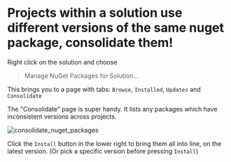 ﻿# Projects within a solution use different versions of the same nuget package, consolidate them!

Right click on the solution and choose

> Manage NuGet Packages for Solution...

This brings you to a page with tabs: `Browse`, `Installed`, `Updates` and `Consolidate`

The "Consolidate" page is super handy. It lists any packages which have inconsistent versions across projects.

![consolidate_nuget_packages](consolidate_nuget_packages.png)

Click the `Install` button in the lower right to bring them all into line, on the latest version. (Or pick a specific version before pressing `Install`)